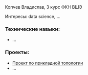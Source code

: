Копчев Владислав, 3 курс ФКН ВШЭ

Интересы: data science, ...

### Технические навыки:

- ...

### Проекты:

- [Проект по прикладной топологии](https://github.com/aefrt/project-topology)
- ...
